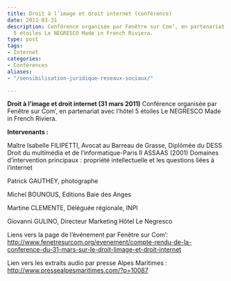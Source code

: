 ```yaml
---
title: Droit à l’image et droit internet (conférence)
date: 2011-03-31
description: Conférence organisée par Fenêtre sur Com’, en partenariat avec l’hôtel
  5 étoiles Le NEGRESCO Made in French Riviera.
type: post
tags:
- Internet
categories:
- Conférences
aliases:
- "/sensibilisation-juridique-reseaux-sociaux/"

---
```

**Droit à l’image et droit internet (31 mars 2011)**
Conférence organisée par Fenêtre sur Com’, en partenariat avec l’hôtel 5 étoiles Le NEGRESCO Made in French Riviera.

**Intervenants :** 

Maître Isabelle FILIPETTI, Avocat au Barreau de Grasse, Diplômée du DESS Droit du multimédia et de l’informatique-Paris II ASSAAS (2001) Domaines d’intervention principaux : propriété intellectuelle et les questions liées à l’internet

Patrick GAUTHEY, photographe

Michel BOUNOUS, Editions Baie des Anges

Martine CLEMENTE, Déléguée régionale, INPI

Giovanni GULINO, Directeur Marketing Hôtel Le Negresco

Liens vers la page de l’événement par Fenêtre sur Com’: http://www.fenetresurcom.org/evenement/compte-rendu-de-la-conference-du-31-mars-sur-le-droit-limage-et-droit-internet

Lien vers les extraits audio par presse Alpes Maritimes :  http://www.pressealpesmaritimes.com/?p=10087